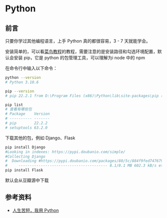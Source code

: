 # Python

## 前言

只要你学过其他编程语言，上手 Python 真的都很容易，3 - 7 天就能学会。





安装简单的，可以看[菜鸟教程](https://www.runoob.com/python/python-install.html)的教程，需要注意的是安装路径和勾选环境配置，默认会安装 pip，它是 python 的包管理工具，可以理解为i node 中的 npm

在命令行中输入以下命令：

```bash
python --version
# Python 3.10.6

pip --version
# pip 22.2.1 from D:\Program Files (x86)\Python\lib\site-packages\pip (python 3.10)

pip list
# 查看有哪些包
# Package    Version
# ---------- -------
# pip        22.2.2
# setuptools 63.2.0
```

下载其他的包，例如 Django、Flask

```bash
pip install Django
#Looking in indexes: https://pypi.doubanio.com/simple/
#Collecting Django
#  Downloading #https://pypi.doubanio.com/packages/80/5c/884f9fed747679a1f70321465e664f3dc1602e8b7a6e96a21163894018b3/Django-4.1.1-py3-none-any.whl (8.1 MB)
#     ---------------------------------------- 8.1/8.1 MB 602.3 kB/s eta #0:00:00
pip install Flask
```

默认会从豆瓣源中下载







## 参考资料

- [人生苦短，我用 Python](https://github.com/jobbole/awesome-python-cn)
